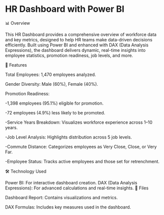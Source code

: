 # HR Dashboard with Power BI

📊 Overview

This HR Dashboard provides a comprehensive overview of workforce data and key metrics, designed to help HR teams make data-driven decisions efficiently. Built using Power BI and enhanced with DAX (Data Analysis Expressions), the dashboard delivers dynamic, real-time insights into employee statistics, promotion readiness, job levels, and more.

🚀 Features

Total Employees: 1,470 employees analyzed.

Gender Diversity: Male (60%), Female (40%).

Promotion Readiness:

-1,398 employees (95.1%) eligible for promotion.

-72 employees (4.9%) less likely to be promoted.

-Service Years Breakdown: Visualizes workforce experience across 1–10 years.

-Job Level Analysis: Highlights distribution across 5 job levels.

-Commute Distance: Categorizes employees as Very Close, Close, or Very Far.

-Employee Status: Tracks active employees and those set for retrenchment.

🛠️ Technology Used

Power BI: For interactive dashboard creation.
DAX (Data Analysis Expressions): For advanced calculations and real-time insights.
📂 Files

Dashboard Report: Contains visualizations and metrics.

DAX Formulas: Includes key measures used in the dashboard.
